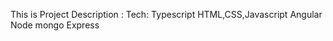 This is Project Description :
Tech:
  Typescript
  HTML,CSS,Javascript
  Angular
  Node
  mongo
  Express 
